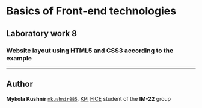 # Basics of Front-end technologies
## Laboratory work 8
### Website layout using HTML5 and CSS3 according to the example

---

## Author
**Mykola Kushnir** <code>[mkushnir885](https://github.com/mkushnir885)</code>, [KPI](https://kpi.ua) [FICE](https://fiot.kpi.ua) student of the **IM-22** group
